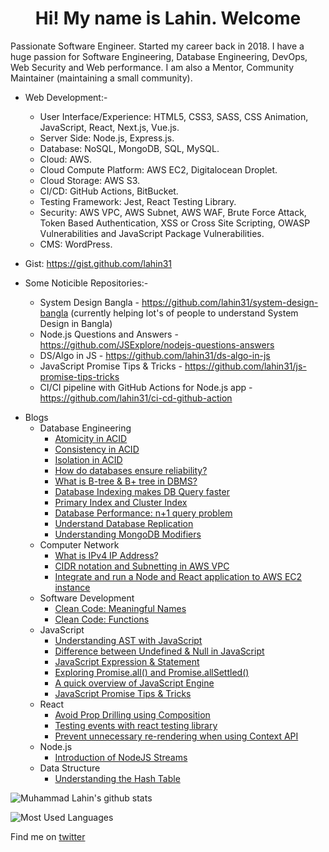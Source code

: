 <h1 align="center">Hi! My name is Lahin. Welcome</h1>

Passionate Software Engineer. Started my career back in 2018. I have a huge passion for Software Engineering, Database Engineering, DevOps, Web Security and Web performance. I am also a Mentor, Community Maintainer (maintaining a small community).

* Web Development:-
    * User Interface/Experience: HTML5, CSS3, SASS, CSS Animation, JavaScript, React, Next.js, Vue.js.
    * Server Side: Node.js, Express.js.
    * Database: NoSQL, MongoDB, SQL, MySQL.
    * Cloud: AWS.
    * Cloud Compute Platform: AWS EC2, Digitalocean Droplet.
    * Cloud Storage: AWS S3.
    * CI/CD: GitHub Actions, BitBucket.
    * Testing Framework: Jest, React Testing Library.
    * Security: AWS VPC, AWS Subnet, AWS WAF, Brute Force Attack, Token Based Authentication, XSS or Cross Site Scripting, OWASP Vulnerabilities and JavaScript Package Vulnerabilities.
    * CMS: WordPress.
    
* Gist: https://gist.github.com/lahin31

* Some Noticible Repositories:-
    * System Design Bangla - https://github.com/lahin31/system-design-bangla (currently helping lot's of people to understand System Design in Bangla)
    * Node.js Questions and Answers - https://github.com/JSExplore/nodejs-questions-answers
    * DS/Algo in JS - https://github.com/lahin31/ds-algo-in-js
    * JavaScript Promise Tips & Tricks - https://github.com/lahin31/js-promise-tips-tricks
    * CI/CI pipeline with GitHub Actions for Node.js app - https://github.com/lahin31/ci-cd-github-action
 
- Blogs
  - Database Engineering
    - [Atomicity in ACID](https://codemacaw.com/atomicity-in-acid)
    - [Consistency in ACID](https://codemacaw.com/consistency-in-acid)
    - [Isolation in ACID](https://codemacaw.com/isolation-in-acid)
    - [How do databases ensure reliability?](https://codemacaw.com/how-do-databases-ensure-reliability)
    - [What is B-tree & B+ tree in DBMS?](https://codemacaw.com/what-is-b-tree-b-tree-in-dbms)
    - [Database Indexing makes DB Query faster](https://codemacaw.com/database-indexing-makes-db-query-faster)
    - [Primary Index and Cluster Index](https://codemacaw.com/primary-index-and-cluster-index/)
    - [Database Performance: n+1 query problem](https://codemacaw.com/database-performance-n1-query-problem/)
    - [Understand Database Replication](https://codemacaw.com/understand-database-replication/)
    - [Understanding MongoDB Modifiers](https://codemacaw.com/understanding-mongodb-modifiers/)
  - Computer Network
    - [What is IPv4 IP Address?](https://codemacaw.com/what-is-ipv4-ip-address/)
    - [CIDR notation and Subnetting in AWS VPC](https://codemacaw.com/cidr-notation-and-subnetting-in-aws-vpc/)
    - [Integrate and run a Node and React application to AWS EC2 instance](https://codemacaw.com/integrate-and-run-a-node-and-react-application-to-aws-ec2-instance/)
  - Software Development
    - [Clean Code: Meaningful Names](https://codemacaw.com/clean-code-meaningful-names/)
    - [Clean Code: Functions](https://codemacaw.com/clean-code-functions/)
  - JavaScript
    - [Understanding AST with JavaScript](https://codemacaw.com/understanding-ast-with-js/)
    - [Difference between Undefined & Null in JavaScript](https://codemacaw.com/difference-between-undefined-null-in-javascript/)
    - [JavaScript Expression & Statement](https://codemacaw.com/javascript-expression-statement/)
    - [Exploring Promise.all() and Promise.allSettled()](https://codemacaw.com/exploring-promise-all-and-promise-allsettled/)
    - [A quick overview of JavaScript Engine](https://codemacaw.com/a-quick-overview-of-javascript-engine/)
    - [JavaScript Promise Tips & Tricks](https://codemacaw.com/javascript-promises-tips-tricks/)
  - React
    - [Avoid Prop Drilling using Composition](https://codemacaw.com/avoid-prop-drilling-using-composition/)
    - [Testing events with react testing library](https://codemacaw.com/testing-events-with-react-testing-library/)
    - [Prevent unnecessary re-rendering when using Context API](https://codemacaw.com/prevent-unnecessary-re-rendering-when-using-context-api/)
  - Node.js
    - [Introduction of NodeJS Streams](https://codemacaw.com/introduction-of-nodejs-streams/)
  - Data Structure
    - [Understanding the Hash Table](https://codemacaw.com/understanding-the-hash-table/)
    
![Muhammad Lahin's github stats](https://github-readme-stats.vercel.app/api?username=lahin31&count_private=true)

![Most Used Languages](https://github-readme-stats.vercel.app/api/top-langs/?username=lahin31&layout=compact)

Find me on [twitter](https://twitter.com/lahin31)
